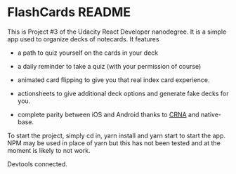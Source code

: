 # FlashCards README

This is Project #3 of the Udacity React Developer nanodegree. It is a simple app used to organize decks of notecards. It features

- a path to quiz yourself on the cards in your deck

- a daily reminder to take a quiz (with your permission of course)

- animated card flipping to give you that real index card experience.

- actionsheets to give additional deck options and generate fake decks for you.

- complete parity between iOS and Android thanks to [CRNA](https://github.com/react-community/create-react-native-app) and native-base.

To start the project, simply cd in, yarn install and yarn start to start the app. NPM may be used in place of yarn but this has not been tested and at the moment is likely to not work.

Devtools connected.
